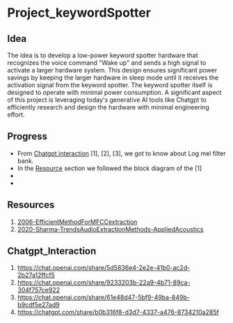# Project_keywordSpotter
## Idea
The idea is to develop a low-power keyword spotter hardware that recognizes the voice command "Wake up" and sends a high signal to activate a larger hardware system. This design ensures significant power savings by keeping the larger hardware in sleep mode until it receives the activation signal from the keyword spotter. The keyword spotter itself is designed to operate with minimal power consumption. A significant aspect of this project is leveraging today's generative AI tools like Chatgpt to efficiently research and design the hardware with minimal engineering effort.
## Progress
- From [Chatgpt interaction](#Chatgpt_Interaction) [1], [2], [3], we got to know about Log mel filter bank.
- In the [Resource](#Resources) section we followed the block diagram of the [1]
- 
- 
## Resources
1. [2006-EfficientMethodForMFCCextraction](https://github.com/Priyansu122/Project_keywordSpotter/blob/main/2006-EfficientMethodForMFCCextraction.pdf)
2. [2020-Sharma-TrendsAudioExtractionMethods-AppliedAcoustics](https://github.com/Priyansu122/Project_keywordSpotter/blob/main/2020-Sharma-TrendsAudioExtractionMethods-AppliedAcoustics.pdf)
## Chatgpt_Interaction
1. https://chat.openai.com/share/5d5836e4-2e2e-41b0-ac2d-2b27a12ffcf5
2. https://chat.openai.com/share/9233203b-22a9-4b71-89ca-304f757ce922
3. https://chat.openai.com/share/61e48d47-5bf9-49ba-849b-b9cdf5e27ad9
4. https://chatgpt.com/share/b0b316f8-d3d7-4337-a476-8734210a285f     
